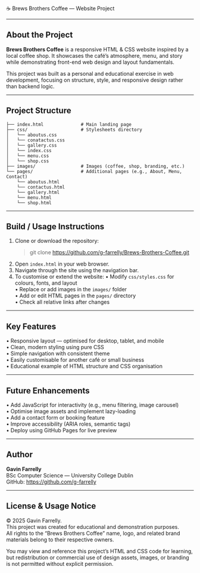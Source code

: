☕ Brews Brothers Coffee — Website Project

--------------------------------------------------------------------------------
About the Project
--------------------------------------------------------------------------------
**Brews Brothers Coffee** is a responsive HTML & CSS website inspired by a local
coffee shop. It showcases the café’s atmosphere, menu, and story while
demonstrating front-end web design and layout fundamentals.

This project was built as a personal and educational exercise in web development,
focusing on structure, style, and responsive design rather than backend logic.

--------------------------------------------------------------------------------
Project Structure
--------------------------------------------------------------------------------
```
├── index.html              # Main landing page
├── css/                    # Stylesheets directory
│   └── aboutus.css
│   └── conatactus.css
│   └── gallery.css
│   └── index.css
│   └── menu.css
│   └── shop.css   
├── images/                 # Images (coffee, shop, branding, etc.)
└── pages/                  # Additional pages (e.g., About, Menu, Contact)
    └── aboutus.html
    └── contactus.html
    └── gallery.html
    └── menu.html
    └── shop.html   
```
--------------------------------------------------------------------------------
Build / Usage Instructions
--------------------------------------------------------------------------------
1. Clone or download the repository:
   > git clone https://github.com/g-farrelly/Brews-Brothers-Coffee.git
2. Open `index.html` in your web browser.
3. Navigate through the site using the navigation bar.
4. To customise or extend the website:
   • Modify `css/styles.css` for colours, fonts, and layout  
   • Replace or add images in the `images/` folder  
   • Add or edit HTML pages in the `pages/` directory  
   • Check all relative links after changes  

--------------------------------------------------------------------------------
Key Features
--------------------------------------------------------------------------------
• Responsive layout — optimised for desktop, tablet, and mobile  
• Clean, modern styling using pure CSS  
• Simple navigation with consistent theme  
• Easily customisable for another café or small business  
• Educational example of HTML structure and CSS organisation  

--------------------------------------------------------------------------------
Future Enhancements
--------------------------------------------------------------------------------
• Add JavaScript for interactivity (e.g., menu filtering, image carousel)  
• Optimise image assets and implement lazy-loading  
• Add a contact form or booking feature  
• Improve accessibility (ARIA roles, semantic tags)  
• Deploy using GitHub Pages for live preview  

--------------------------------------------------------------------------------
Author
--------------------------------------------------------------------------------
**Gavin Farrelly**  
BSc Computer Science — University College Dublin  
GitHub: https://github.com/g-farrelly  

--------------------------------------------------------------------------------
License & Usage Notice
--------------------------------------------------------------------------------
© 2025 Gavin Farrelly.  
This project was created for educational and demonstration purposes.  
All rights to the “Brews Brothers Coffee” name, logo, and related brand materials
belong to their respective owners.  

You may view and reference this project’s HTML and CSS code for learning,
but redistribution or commercial use of design assets, images, or branding is not
permitted without explicit permission.
